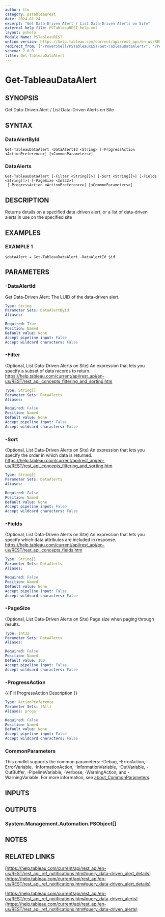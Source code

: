```yaml
---
author: tto
category: pstableaurest
date: 2024-01-24
excerpt: "Get Data-Driven Alert / List Data-Driven Alerts on Site"
external help file: PSTableauREST-help.xml
layout: pshelp
Module Name: PSTableauREST
online version: https://help.tableau.com/current/api/rest_api/en-us/REST/rest_api_ref_notifications.htm#query_data-driven_alert_details
redirect_from: ["/PowerShell/PSTableauREST/Get-TableauDataAlert/", "/PowerShell/PSTableauREST/get-tableaudataalert/", "/PowerShell/get-tableaudataalert/"]
schema: 2.0.0
title: Get-TableauDataAlert
---
```


# Get-TableauDataAlert

## SYNOPSIS
Get Data-Driven Alert / List Data-Driven Alerts on Site

## SYNTAX

### DataAlertById
```
Get-TableauDataAlert -DataAlertId <String> [-ProgressAction <ActionPreference>] [<CommonParameters>]
```

### DataAlerts
```
Get-TableauDataAlert [-Filter <String[]>] [-Sort <String[]>] [-Fields <String[]>] [-PageSize <Int32>]
 [-ProgressAction <ActionPreference>] [<CommonParameters>]
```

## DESCRIPTION
Returns details on a specified data-driven alert, or a list of data-driven alerts in use on the specified site

## EXAMPLES

### EXAMPLE 1
```
$dataAlert = Get-TableauDataAlert -DataAlertId $id
```

## PARAMETERS

### -DataAlertId
Get Data-Driven Alert: The LUID of the data-driven alert.

```yaml
Type: String
Parameter Sets: DataAlertById
Aliases:

Required: True
Position: Named
Default value: None
Accept pipeline input: False
Accept wildcard characters: False
```

### -Filter
(Optional, List Data-Driven Alerts on Site)
An expression that lets you specify a subset of data records to return.
https://help.tableau.com/current/api/rest_api/en-us/REST/rest_api_concepts_filtering_and_sorting.htm

```yaml
Type: String[]
Parameter Sets: DataAlerts
Aliases:

Required: False
Position: Named
Default value: None
Accept pipeline input: False
Accept wildcard characters: False
```

### -Sort
(Optional, List Data-Driven Alerts on Site)
An expression that lets you specify the order in which data is returned.
https://help.tableau.com/current/api/rest_api/en-us/REST/rest_api_concepts_filtering_and_sorting.htm

```yaml
Type: String[]
Parameter Sets: DataAlerts
Aliases:

Required: False
Position: Named
Default value: None
Accept pipeline input: False
Accept wildcard characters: False
```

### -Fields
(Optional, List Data-Driven Alerts on Site)
An expression that lets you specify which data attributes are included in response.
https://help.tableau.com/current/api/rest_api/en-us/REST/rest_api_concepts_fields.htm

```yaml
Type: String[]
Parameter Sets: DataAlerts
Aliases:

Required: False
Position: Named
Default value: None
Accept pipeline input: False
Accept wildcard characters: False
```

### -PageSize
(Optional, List Data-Driven Alerts on Site) Page size when paging through results.

```yaml
Type: Int32
Parameter Sets: DataAlerts
Aliases:

Required: False
Position: Named
Default value: 100
Accept pipeline input: False
Accept wildcard characters: False
```

### -ProgressAction
{{ Fill ProgressAction Description }}

```yaml
Type: ActionPreference
Parameter Sets: (All)
Aliases: proga

Required: False
Position: Named
Default value: None
Accept pipeline input: False
Accept wildcard characters: False
```

### CommonParameters
This cmdlet supports the common parameters: -Debug, -ErrorAction, -ErrorVariable, -InformationAction, -InformationVariable, -OutVariable, -OutBuffer, -PipelineVariable, -Verbose, -WarningAction, and -WarningVariable. For more information, see [about_CommonParameters](http://go.microsoft.com/fwlink/?LinkID=113216).

## INPUTS

## OUTPUTS

### System.Management.Automation.PSObject[]
## NOTES

## RELATED LINKS

[https://help.tableau.com/current/api/rest_api/en-us/REST/rest_api_ref_notifications.htm#query_data-driven_alert_details](https://help.tableau.com/current/api/rest_api/en-us/REST/rest_api_ref_notifications.htm#query_data-driven_alert_details)

[https://help.tableau.com/current/api/rest_api/en-us/REST/rest_api_ref_notifications.htm#query_data-driven_alerts](https://help.tableau.com/current/api/rest_api/en-us/REST/rest_api_ref_notifications.htm#query_data-driven_alerts)

